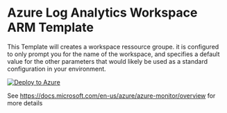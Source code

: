 # Azure Log Analytics Workspace ARM Template

This Template will creates a workspace ressource groupe. it is configured to only prompt you for the name of the workspace, and specifies a default value for the other parameters that would likely be used as a standard configuration in your environment. 


[![Deploy to Azure](https://azuredeploy.net/deploybutton.svg)](https://portal.azure.com/#create/Microsoft.Template/uri/https:%2F%2Fraw.githubusercontent.com%2FAmardaya%2Faks-arm-deployement%2Fmaster%2Fazuredeploy.json)

See https://docs.microsoft.com/en-us/azure/azure-monitor/overview for more details
